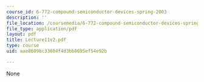```yaml
---
course_id: 6-772-compound-semiconductor-devices-spring-2003
description: ''
file_location: /coursemedia/6-772-compound-semiconductor-devices-spring-2003/aae8609bc33604f4d3bb8695ef54e92b_Lecture11v2.pdf
file_type: application/pdf
layout: pdf
title: Lecture11v2.pdf
type: course
uid: aae8609bc33604f4d3bb8695ef54e92b

---
```

None